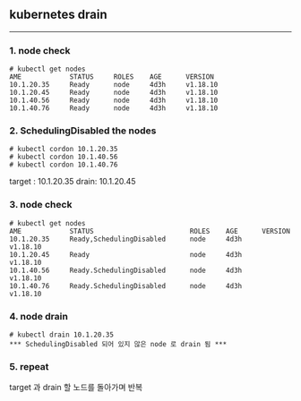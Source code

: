 ﻿

## kubernetes drain
----
### 1.  node check
```
# kubectl get nodes
AME            STATUS     ROLES    AGE      VERSION
10.1.20.35     Ready      node     4d3h     v1.18.10
10.1.20.45     Ready      node     4d3h     v1.18.10
10.1.40.56     Ready      node     4d3h     v1.18.10
10.1.40.76     Ready      node     4d3h     v1.18.10
```
### 2.  SchedulingDisabled the nodes
```
# kubectl cordon 10.1.20.35
# kubectl cordon 10.1.40.56
# kubectl cordon 10.1.40.76
```
target : 10.1.20.35    drain: 10.1.20.45


### 3.  node check
```
# kubectl get nodes
AME            STATUS                        ROLES    AGE      VERSION
10.1.20.35     Ready,SchedulingDisabled      node     4d3h     v1.18.10
10.1.20.45     Ready                         node     4d3h     v1.18.10
10.1.40.56     Ready.SchedulingDisabled      node     4d3h     v1.18.10
10.1.40.76     Ready.SchedulingDisabled      node     4d3h     v1.18.10
```

### 4. node drain
```
# kubectl drain 10.1.20.35
*** SchedulingDisabled 되어 있지 않은 node 로 drain 됨 ***
```
### 5.  repeat

target 과 drain 할 노드를 돌아가며 반복
 


